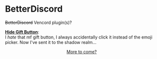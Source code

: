 # BetterDiscord

<s>BetterDiscord</s> Vencord plugin(s)?

<a href=https://github.com/Cats1337/BetterDiscord/blob/main/HideGiftButton.plugin.js>**Hide Gift Button**</a>:
<br>
I *hate* that mf gift button, I always accidentally click it instead of the emoji picker. Now I've sent it to the shadow realm...


<p align="center">
<a href="https://github.com/Cats1337">More to come?</a>
</p>
